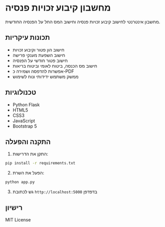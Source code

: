 # מחשבון קיבוע זכויות פנסיה

מחשבון אינטרנטי לחישוב קיבוע זכויות פנסיה וחישוב המס החל על הפנסיה החודשית.

## תכונות עיקריות

- חישוב הון פטור וקיבוע זכויות
- חישוב השפעת מענקי פרישה
- חישוב פטור חודשי על הפנסיה
- חישוב מס הכנסה, ביטוח לאומי וביטוח בריאות
- אפשרות להדפסה ושמירה כ-PDF
- ממשק משתמש ידידותי ונוח לשימוש

## טכנולוגיות

- Python Flask
- HTML5
- CSS3
- JavaScript
- Bootstrap 5

## התקנה והפעלה

1. התקן את הדרישות:
```bash
pip install -r requirements.txt
```

2. הפעל את השרת:
```bash
python app.py
```

3. גש לכתובת `http://localhost:5000` בדפדפן

## רישיון

MIT License
